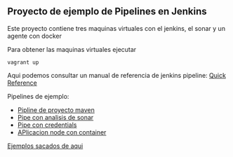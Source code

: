 ## Proyecto de ejemplo de Pipelines en Jenkins

Este proyecto contiene tres maquinas virtuales con el jenkins, el sonar y un agente con docker

Para obtener las maquinas virtuales ejecutar 
```
vagrant up
```

Aqui podemos consultar un manual de referencia de jenkins pipeline: [Quick Reference](https://www.cloudbees.com/sites/default/files/declarative-pipeline-refcard.pdf)

Pipelines de ejemplo:
* [Pipline de proyecto maven](https://github.com/francescjp/jenkinspiplines/blob/master/pipes/maven2.groovy)
* [Pipe con analisis de sonar](https://github.com/francescjp/jenkinspiplines/blob/master/pipes/sonar.groovy)
* [Pipe con credentials](https://github.com/francescjp/jenkinspiplines/blob/master/pipes/saucelabs.groovy)
* [APlicacion node con container](https://github.com/francescjp/jenkinspiplines/blob/master/pipes/docker-node.groovy)

[Ejemplos sacados de aqui](https://bitbucket.org/itnove/jenkinsdeclarativepipelines)
